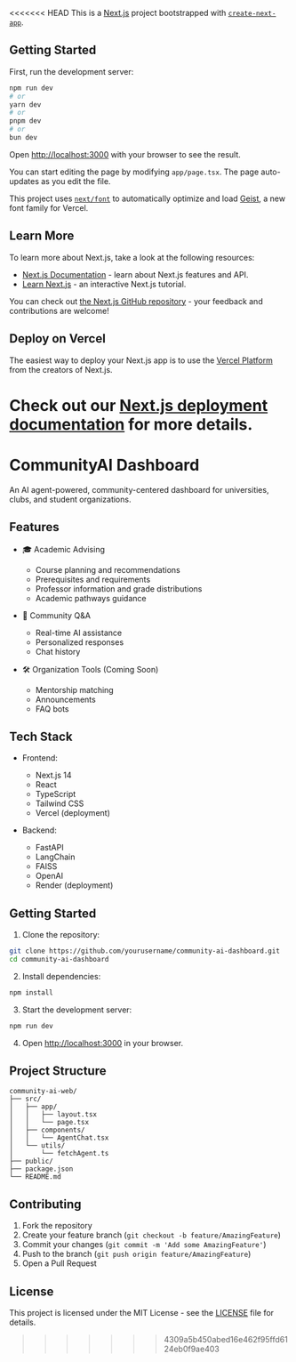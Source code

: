 <<<<<<< HEAD
This is a [Next.js](https://nextjs.org) project bootstrapped with [`create-next-app`](https://nextjs.org/docs/app/api-reference/cli/create-next-app).

## Getting Started

First, run the development server:

```bash
npm run dev
# or
yarn dev
# or
pnpm dev
# or
bun dev
```

Open [http://localhost:3000](http://localhost:3000) with your browser to see the result.

You can start editing the page by modifying `app/page.tsx`. The page auto-updates as you edit the file.

This project uses [`next/font`](https://nextjs.org/docs/app/building-your-application/optimizing/fonts) to automatically optimize and load [Geist](https://vercel.com/font), a new font family for Vercel.

## Learn More

To learn more about Next.js, take a look at the following resources:

- [Next.js Documentation](https://nextjs.org/docs) - learn about Next.js features and API.
- [Learn Next.js](https://nextjs.org/learn) - an interactive Next.js tutorial.

You can check out [the Next.js GitHub repository](https://github.com/vercel/next.js) - your feedback and contributions are welcome!

## Deploy on Vercel

The easiest way to deploy your Next.js app is to use the [Vercel Platform](https://vercel.com/new?utm_medium=default-template&filter=next.js&utm_source=create-next-app&utm_campaign=create-next-app-readme) from the creators of Next.js.

Check out our [Next.js deployment documentation](https://nextjs.org/docs/app/building-your-application/deploying) for more details.
=======
# CommunityAI Dashboard

An AI agent-powered, community-centered dashboard for universities, clubs, and student organizations.

## Features

- 🎓 Academic Advising
  - Course planning and recommendations
  - Prerequisites and requirements
  - Professor information and grade distributions
  - Academic pathways guidance

- 💬 Community Q&A
  - Real-time AI assistance
  - Personalized responses
  - Chat history

- 🛠 Organization Tools (Coming Soon)
  - Mentorship matching
  - Announcements
  - FAQ bots

## Tech Stack

- Frontend:
  - Next.js 14
  - React
  - TypeScript
  - Tailwind CSS
  - Vercel (deployment)

- Backend:
  - FastAPI
  - LangChain
  - FAISS
  - OpenAI
  - Render (deployment)

## Getting Started

1. Clone the repository:
```bash
git clone https://github.com/yourusername/community-ai-dashboard.git
cd community-ai-dashboard
```

2. Install dependencies:
```bash
npm install
```

3. Start the development server:
```bash
npm run dev
```

4. Open [http://localhost:3000](http://localhost:3000) in your browser.

## Project Structure

```
community-ai-web/
├── src/
│   ├── app/
│   │   ├── layout.tsx
│   │   └── page.tsx
│   ├── components/
│   │   └── AgentChat.tsx
│   └── utils/
│       └── fetchAgent.ts
├── public/
├── package.json
└── README.md
```

## Contributing

1. Fork the repository
2. Create your feature branch (`git checkout -b feature/AmazingFeature`)
3. Commit your changes (`git commit -m 'Add some AmazingFeature'`)
4. Push to the branch (`git push origin feature/AmazingFeature`)
5. Open a Pull Request

## License

This project is licensed under the MIT License - see the [LICENSE](LICENSE) file for details.
>>>>>>> 4309a5b450abed16e462f95ffd6124eb0f9ae403

